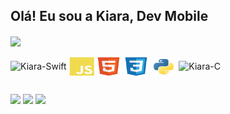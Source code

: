 ## Olá! Eu sou a Kiara, Dev Mobile

<a href="https://github.com/anaverso/github-readme-stats">
  <img height=200 align="center" src="https://github-readme-stats.vercel.app/api?username=anaverso&show_icons=true&theme=calm" />
</a>

<!--
<a href="https://github.com/anaverso/convoychat">
  <img height=200 align="center" src="https://github-readme-stats.vercel.app/api/top-langs?username=anaverso&layout=compact&langs_count=8&card_width=320" />
</a>
-->

<div style="display: inline_block"><br>
  <img align="center" alt="Kiara-Swift" height="30" width="40" src="https://cdn.jsdelivr.net/gh/devicons/devicon/icons/swift/swift-original.svg">
  <img align="center" alt="Kiara-Js" height="30" width="40" src="https://raw.githubusercontent.com/devicons/devicon/master/icons/javascript/javascript-plain.svg">
  <img align="center" alt="Kiara-HTML" height="30" width="40" src="https://raw.githubusercontent.com/devicons/devicon/master/icons/html5/html5-original.svg">
  <img align="center" alt="Kiara-CSS" height="30" width="40" src="https://raw.githubusercontent.com/devicons/devicon/master/icons/css3/css3-original.svg">
  <img align="center" alt="Kiara-Python" height="30" width="40" src="https://raw.githubusercontent.com/devicons/devicon/master/icons/python/python-original.svg">
  <img align="center" alt="Kiara-C" height="30" width="40" src="https://cdn.jsdelivr.net/gh/devicons/devicon/icons/c/c-original.svg">
  
</div>
  
  ##
 
<div> 
  <a href="https://www.linkedin.com/in/medeiros-kiara" target="_blank"><img src="https://img.shields.io/badge/-LinkedIn-%230077B5?style=for-the-badge&logo=linkedin&logoColor=white" target="_blank"></a>
  <a href = "mailto:kiaramedeiros2001@gmail.com"><img src="https://img.shields.io/badge/-Gmail-%23333?style=for-the-badge&logo=gmail&logoColor=white" target="_blank"></a>
  <a href="https://instagram.com/medeiros_kiara" target="_blank"><img src="https://img.shields.io/badge/-Instagram-%23E4405F?style=for-the-badge&logo=instagram&logoColor=white" target="_blank"></a>
  
</div>
